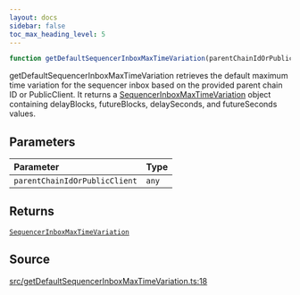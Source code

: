 ```yaml
---
layout: docs
sidebar: false
toc_max_heading_level: 5
---
```


```ts
function getDefaultSequencerInboxMaxTimeVariation(parentChainIdOrPublicClient: any): SequencerInboxMaxTimeVariation
```

getDefaultSequencerInboxMaxTimeVariation retrieves the default maximum time
variation for the sequencer inbox based on the provided parent chain ID or
PublicClient. It returns a [SequencerInboxMaxTimeVariation](../type-aliases/SequencerInboxMaxTimeVariation.md) object
containing delayBlocks, futureBlocks, delaySeconds, and futureSeconds values.

## Parameters

| Parameter | Type |
| :------ | :------ |
| `parentChainIdOrPublicClient` | `any` |

## Returns

[`SequencerInboxMaxTimeVariation`](../type-aliases/SequencerInboxMaxTimeVariation.md)

## Source

[src/getDefaultSequencerInboxMaxTimeVariation.ts:18](https://github.com/OffchainLabs/arbitrum-orbit-sdk/blob/9d5595a042e42f7d6b9af10a84816c98ea30f330/src/getDefaultSequencerInboxMaxTimeVariation.ts#L18)
